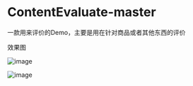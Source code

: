 # ContentEvaluate-master
一款用来评价的Demo，主要是用在针对商品或者其他东西的评价


效果图

![image](https://github.com/wangjiand/AutoLayoutView-master/blob/master/image/gifs.gif)

![image](https://github.com/wangjiand/AutoLayoutView-master/blob/master/image/0180810171349.jpg)
